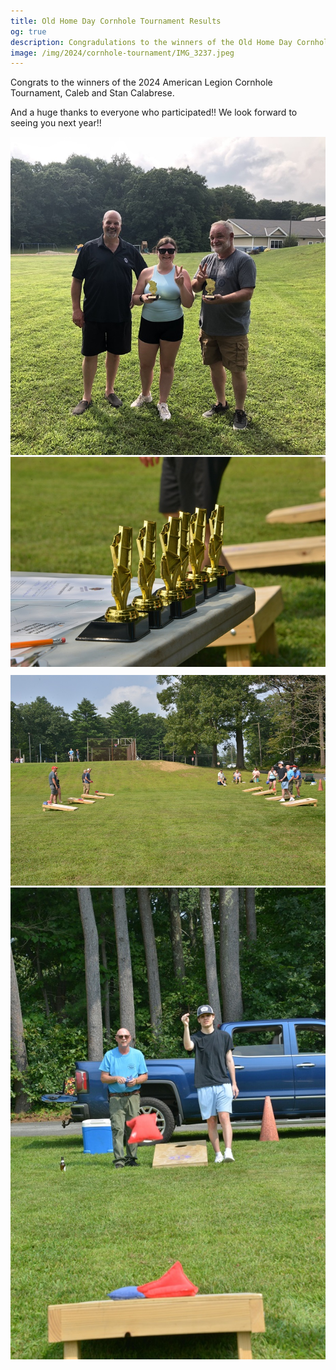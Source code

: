 ```yaml
---
title: Old Home Day Cornhole Tournament Results
og: true
description: Congradulations to the winners of the Old Home Day Cornhole Tournament
image: /img/2024/cornhole-tournament/IMG_3237.jpeg
---
```

Congrats to the winners of the 2024 American Legion Cornhole Tournament, Caleb and Stan Calabrese.

And a huge thanks to everyone who participated!! We look forward to seeing you next year!!

<div class="row">
    <div class="col-md-6">
        <img src="/img/2024/cornhole-tournament/winners-03.jpeg" class="img-fluid float-start" alt="Cornhole Winners"/>
    </div>
    <div class="col-md-6">
        <img src="/img/2024/cornhole-tournament/trophies.jpg" class="img-fluid float-start" alt="Cornhole Tournament"/>
    </div>
</div>
<div class="row" style="margin-top: 10px">
    <div class="col-md-6">
        <img src="/img/2024/cornhole-tournament/gameplay-02.jpg" class="img-fluid float-start" alt="Cornhole Tournament"/>
    </div>
    <div class="col-md-6">
        <img src="/img/2024/cornhole-tournament/gameplay-04.jpg" class="img-fluid float-start" alt="Cornhole Tournament"/>
    </div>
</div>
